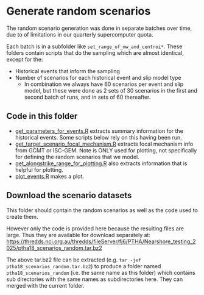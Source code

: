 # Generate random scenarios

The random scenario generation was done in separate batches over time, due to
of limitations in our quarterly supercomputer quota. 

Each batch is in a subfolder like `set_range_of_mw_and_centroi*`. These folders
contain scripts that do the sampling which are almost identical, except for the:
* Historical events that inform the sampling
* Number of scenarios for each historical event and slip model type
  * In combination we always have 60 scenarios per event and slip model, but these were done as 2 sets of 30 scenarios in the first and second batch of runs, and in sets of 60 thereafter. 

## Code in this folder
* [get_parameters_for_events.R](get_parameters_for_events.R) extracts summary information for the historical events. Some scripts below rely on this having been run.
* [get_target_scenario_focal_mechanism.R](get_target_scenario_focal_mechanism.R) extracts focal mechanism info from GCMT or ISC-GEM. Note is ONLY used for plotting, not specifically for defining the random scenarios that we model.
* [get_alongstrike_range_for_plotting.R](get_alongstrike_range_for_plotting.R) also extracts information that is helpful for plotting.
* [plot_events.R](plot_events.R) makes a plot.

## Download the scenario datasets

This folder should contain the random scenarios as well as the code used to create them.

However only the code is provided here because the resulting files are large. Thus they are available for download separately at: https://thredds.nci.org.au/thredds/fileServer/fj6/PTHA/Nearshore_testing_2025/ptha18_scenarios_random.tar.bz2

The above tar.bz2 file can be extracted (e.g. `tar -jxf ptha18_scenarios_random.tar.bz2`) to produce a folder named `ptha18_scenarios_random` (i.e. the same name as this folder) which contains sub directories with the same names as subdirectories here. They can merged with the current folder. 
